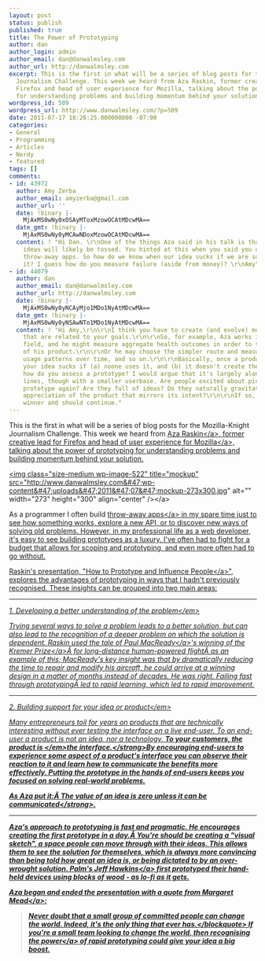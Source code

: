 ```yaml
---
layout: post
status: publish
published: true
title: The Power of Prototyping
author: dan
author_login: admin
author_email: dan@danwalmsley.com
author_url: http://danwalmsley.com
excerpt: This is the first in what will be a series of blog posts for the Mozilla-Knight
  Journalism Challenge. This week we heard from Aza Raskin, former creative lead for
  Firefox and head of user experience for Mozilla, talking about the power of prototyping
  for understanding problems and building momentum behind your solution.
wordpress_id: 509
wordpress_url: http://www.danwalmsley.com/?p=509
date: 2011-07-17 18:26:25.000000000 -07:00
categories:
- General
- Programming
- Articles
- Nerdy
- featured
tags: []
comments:
- id: 43972
  author: Amy Zerba
  author_email: amyzerba@gmail.com
  author_url: ''
  date: !binary |-
    MjAxMS0wNy0xOSAyMToxMzowOCAtMDcwMA==
  date_gmt: !binary |-
    MjAxMS0wNy0yMCAwNDoxMzowOCAtMDcwMA==
  content: ! "Hi Dan. \r\nOne of the things Aza said in his talk is that our first
    ideas will likely be tossed. You hinted at this when you said you often build
    throw-away apps. So how do we know when our idea sucks if we are so attached to
    it? I guess how do you measure failure (aside from money)? \r\nAmy"
- id: 44079
  author: dan
  author_email: dan@danwalmsley.com
  author_url: http://danwalmsley.com
  date: !binary |-
    MjAxMS0wNy0yNCAyMjo1MDo1NyAtMDcwMA==
  date_gmt: !binary |-
    MjAxMS0wNy0yNSAwNTo1MDo1NyAtMDcwMA==
  content: ! "Hi Amy,\r\n\r\nI think you have to create (and evolve) measures of success
    that are related to your goals.\r\n\r\nSo, for example, Aza works in the health
    field, and he might measure aggregate health outcomes in order to test the effectiveness
    of his product.\r\n\r\nOr he may choose the simpler route and measure adoption,
    usage patterns over time, and so on.\r\n\r\nBasically, once a product is launched,
    your idea sucks if (a) noone uses it, and (b) it doesn't create the desired outcome.\r\n\r\nBut
    how do you assess a prototype? I would argue that it's largely along the same
    lines, though with a smaller userbase. Are people excited about picking up the
    prototype again? Are they full of ideas? Do they naturally gravitate towards an
    appreciation of the product that mirrors its intent?\r\n\r\nIf so, you're on a
    winner and should continue."
---
```

This is the first in what will be a series of blog posts for the Mozilla-Knight Journalism Challenge. This week we heard from <a href="http:&#47;&#47;www.azarask.in&#47;blog&#47;" target="_blank">Aza Raskin<&#47;a>, former creative lead for Firefox and head of user experience for <a href="http:&#47;&#47;mozilla.com" target="_blank">Mozilla<&#47;a>, talking about the power of prototyping for understanding problems and building momentum behind your solution.

<a href="https:&#47;&#47;picasaweb.google.com&#47;goldsounds&#47;UnlockingVideo?authkey=Gv1sRgCP690om2p67vsAE&amp;pli=1#5615321524278144370"><img class="size-medium wp-image-522" title="mockup" src="http:&#47;&#47;www.danwalmsley.com&#47;wp-content&#47;uploads&#47;2011&#47;07&#47;mockup-273x300.jpg" alt="" width="273" height="300" align="center" &#47;><&#47;a>

As a programmer I often build <a href="https:&#47;&#47;github.com&#47;gravityrail">throw-away apps<&#47;a> in my spare time just to see how something works, explore a new API, or to discover new ways of solving old problems. However, in my professional life as a web developer, it's easy to see building prototypes as a luxury. I've often had to fight for a budget that allows for scoping and prototyping, and even more often had to go without.

Raskin's presentation, "<a href="http:&#47;&#47;www.azarask.in&#47;blog&#47;post&#47;how-to-prototype-and-influence-people&#47;">How to Prototype and Influence People<&#47;a>", explores the advantages of prototyping in ways that I hadn't previously recognised. These insights can be grouped into two main areas:

<hr &#47;>

<em>1. Developing a better understanding of the problem<&#47;em>

Trying several ways to solve a problem leads to a better solution, but can also lead to the recognition of a deeper problem on which the solution is dependent. Raskin used the tale of <a href="http:&#47;&#47;en.wikipedia.org&#47;wiki&#47;Paul_MacCready">Paul MacReady<&#47;a>'s winning of the <a href="http:&#47;&#47;en.wikipedia.org&#47;wiki&#47;Kremer_prize">Kremer Prize<&#47;a>&Acirc;&nbsp;for long-distance human-powered flight&Acirc;&nbsp;as an example of this; MacReady's key insight was that by dramatically reducing the time to repair and modify his aircraft, he could arrive at a winning design in a matter of months instead of decades. He was right. Failing fast through prototyping&Acirc;&nbsp;led to rapid learning, which led to rapid improvement.

<hr &#47;>

<em>2. Building support for your idea or product<&#47;em>

Many entrepreneurs toil for years on products that are technically interesting without ever testing the interface on a live end-user. To an end-user a product is not an idea, nor a technology. <strong>To your customers, the product <em>is <&#47;em>the interface.<&#47;strong>By encouraging end-users to experience some aspect of a product's interface you can observe their reaction to it and learn how to communicate the benefits more effectively. Putting the prototype in the hands of end-users keeps you focused on solving real-world problems.

As Aza put it:&Acirc;&nbsp;<strong>The value of an idea is zero unless it can be communicated<&#47;strong>.

<hr &#47;>

Aza's approach to prototyping is fast and pragmatic. He encourages creating the first prototype in a day.&Acirc;&nbsp;You're should be creating a "visual sketch", a space people can move through with their ideas. This allows them to see the solution for themselves, which is always more convincing than being told how great an idea is, or being dictated to by an over-wrought solution. Palm's <a href="http:&#47;&#47;en.wikipedia.org&#47;wiki&#47;Jeff_Hawkins">Jeff Hawkins<&#47;a> first prototyped their hand-held devices using blocks of wood - as lo-fi as it gets.

Aza began and ended the presentation with a quote from <a href="http:&#47;&#47;en.wikipedia.org&#47;wiki&#47;Margaret_Mead">Margaret Mead<&#47;a>:
<blockquote>Never doubt that a small group of committed people can change the world. Indeed, it's the only thing that ever has.<&#47;blockquote>
If you're a small team looking to change the world, then <a href="http:&#47;&#47;www.azarask.in&#47;blog&#47;post&#47;how-to-prototype-and-influence-people&#47;">recognising the power<&#47;a> of rapid prototyping could give your idea a big boost.

